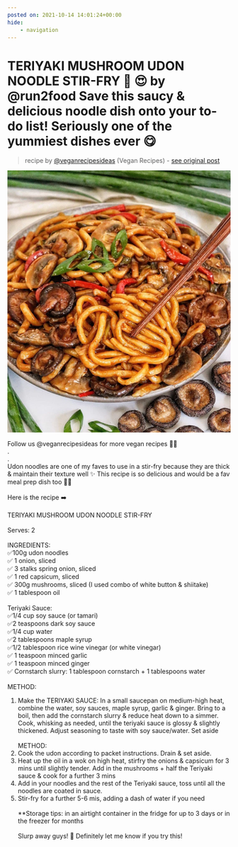 ```yaml
---
posted on: 2021-10-14 14:01:24+00:00
hide:
    - navigation
---
```


# TERIYAKI MUSHROOM UDON NOODLE STIR-FRY 🍜 😍 by @run2food Save this saucy & delicious noodle dish onto your to-do list! Seriously one of the yummiest dishes ever 😋⁣ 

> recipe by [@veganrecipesideas](https://www.instagram.com/veganrecipesideas/) 
(Vegan Recipes) - [see original post](https://instagram.com/p/CVAvrtjpcuM)

![](../img/veganrecipesideas_14-10-2021_1410.png)

  
Follow us @veganrecipesideas for more vegan recipes 💚🌱  
⁣.  
.  
Udon noodles are one of my faves to use in a stir-fry because they are thick & maintain their texture well ✨ This recipe is so delicious and would be a fav meal prep dish too 🙌🏼⁣  
⁣  
Here is the recipe ➡️⁣  
⁣  
TERIYAKI MUSHROOM UDON NOODLE STIR-FRY⁣  
⁣  
Serves: 2 ⁣  
⁣  
INGREDIENTS:⁣  
✅100g udon noodles⁣  
✅ 1 onion, sliced ⁣  
✅ 3 stalks spring onion, sliced ⁣  
✅ 1 red capsicum, sliced ⁣  
✅ 300g mushrooms, sliced (I used combo of white button & shiitake) ⁣  
✅ 1 tablespoon oil ⁣  
⁣  
Teriyaki Sauce:⁣  
✅1/4 cup soy sauce (or tamari)⁣  
✅2 teaspoons dark soy sauce ⁣  
✅1/4 cup water ⁣  
✅2 tablespoons maple syrup ⁣  
✅1/2 tablespoon rice wine vinegar (or white vinegar)⁣  
✅ 1 teaspoon minced garlic⁣  
✅ 1 teaspoon minced ginger⁣  
✅ Cornstarch slurry: 1 tablespoon cornstarch + 1 tablespoons water ⁣  
⁣  
METHOD:⁣  
1. Make the TERIYAKI SAUCE: In a small saucepan on medium-high heat, combine the water, soy sauces, maple syrup, garlic & ginger. Bring to a boil, then add the cornstarch slurry & reduce heat down to a simmer. Cook, whisking as needed, until the teriyaki sauce is glossy & slightly thickened. Adjust seasoning to taste with soy sauce/water. Set aside⁣  
⁣  
METHOD:⁣  
1. Cook the udon according to packet instructions. Drain & set aside.⁣  
2. Heat up the oil in a wok on high heat, stirfry the onions & capsicum for 3 mins until slightly tender. Add in the mushrooms + half the Teriyaki sauce & cook for a further 3 mins⁣  
3. Add in your noodles and the rest of the Teriyaki sauce, toss until all the noodles are coated in sauce.⁣  
4. Stir-fry for a further 5-6 mis, adding a dash of water if you need⁣  
⁣  
**Storage tips:  in an airtight container in the fridge for up to 3 days or in the freezer for months ⁣  
⁣  
Slurp away guys! 🤤 Definitely let me know if you try this!   